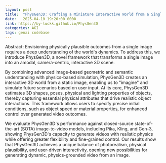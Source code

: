 ```yaml
---
layout: post
title:  "PhysGen3D: Crafting a Miniature Interactive World from a Single Image"
date:   2025-04-10 19:20:00 0000
link: https://by-luckk.github.io/PhysGen3D
categories: AGI
tags: genai codebase
---
```


Abstract: Envisioning physically plausible outcomes from a single image requires a deep understanding of the world's dynamics. To address this, we introduce PhysGen3D, a novel framework that transforms a single image into an amodal, camera-centric, interactive 3D scene.

By combining advanced image-based geometric and semantic understanding with physics-based simulation, PhysGen3D creates an interactive 3D world from a static image, enabling us to "imagine" and simulate future scenarios based on user input. At its core, PhysGen3D estimates 3D shapes, poses, physical and lighting properties of objects, thereby capturing essential physical attributes that drive realistic object interactions. This framework allows users to specify precise initial conditions, such as object speed or material properties, for enhanced control over generated video outcomes.

We evaluate PhysGen3D's performance against closed-source state-of-the-art (SOTA) image-to-video models, including Pika, Kling, and Gen-3, showing PhysGen3D's capacity to generate videos with realistic physics while offering greater flexibility and fine-grained control. Our results show that PhysGen3D achieves a unique balance of photorealism, physical plausibility, and user-driven interactivity, opening new possibilities for generating dynamic, physics-grounded video from an image.